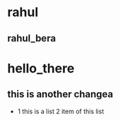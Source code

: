 
# rahul
## rahul_bera
# hello_there
## this is another changea
* 1 this is a list 2 item of this list

 
  
